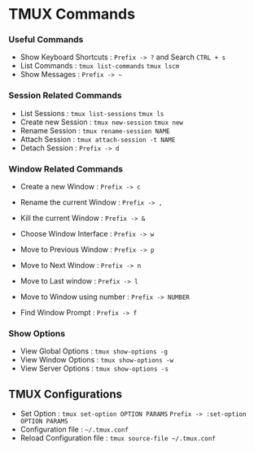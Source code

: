 # TMUX Commands

### Useful Commands
* Show Keyboard Shortcuts : `Prefix -> ?` and Search `CTRL + s`
* List Commands : `tmux list-commands` `tmux lscm`
* Show Messages : `Prefix -> ~`

### Session Related Commands
* List Sessions : `tmux list-sessions` `tmux ls`
* Create new Session : `tmux new-session` `tmux new`
* Rename Session : `tmux rename-session NAME`
* Attach Session : `tmux attach-session -t NAME`
* Detach Session : `Prefix -> d`

### Window Related Commands
* Create a new Window : `Prefix -> c`
* Rename the current Window : `Prefix -> ,`
* Kill the current Window : `Prefix -> &`

* Choose Window Interface : `Prefix -> w`
* Move to Previous Window : `Prefix -> p`
* Move to Next Window : `Prefix -> n`
* Move to Last window : `Prefix -> l`
* Move to Window using number : `Prefix -> NUMBER` 

* Find Window Prompt : `Prefix -> f`

### Show Options
* View Global Options : `tmux show-options -g`
* View Window Options : `tmux show-options -w`
* View Server Options : `tmux show-options -s`

## TMUX Configurations
* Set Option : `tmux set-option OPTION PARAMS` `Prefix -> :set-option OPTION PARAMS`
* Configuration file : `~/.tmux.conf`
* Reload Configuration file : `tmux source-file ~/.tmux.conf`
